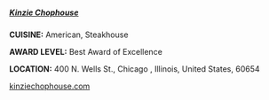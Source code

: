<h5><a href="//www.kinziechophouse.com" target="_blank" onclick="ga('send', 'event', 'OutBoundLinks', '//www.kinziechophouse.com', 'Kinzie Chophouse');">Kinzie Chophouse</a></h5>

**CUISINE:** American, Steakhouse

**AWARD LEVEL:** Best Award of Excellence

**LOCATION:** 400 N. Wells St., Chicago , Illinois, United States, 60654

<a href="//www.kinziechophouse.com" target="_blank" onclick="ga('send', 'event', 'OutBoundLinks', '//www.kinziechophouse.com', 'Kinzie Chophouse');">kinziechophouse.com</a>
